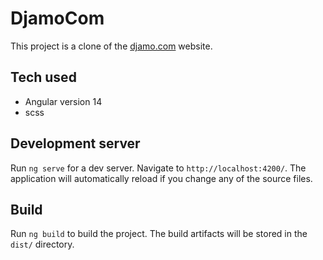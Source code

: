 # DjamoCom

This project is a clone of the [djamo.com](https://www.djamo.com) website.

## Tech used

- Angular version 14
- scss

## Development server

Run `ng serve` for a dev server. Navigate to `http://localhost:4200/`. The application will automatically reload if you change any of the source files.

## Build

Run `ng build` to build the project. The build artifacts will be stored in the `dist/` directory.
